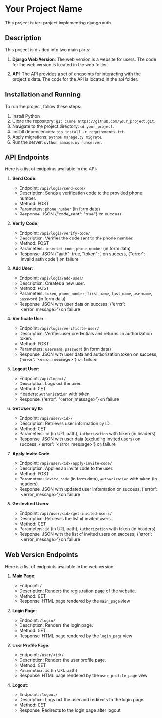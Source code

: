 # Your Project Name

This project is test project implementing django auth.

## Description

This project is divided into two main parts:

1. **Django Web Version**: The web version is a website for users. The code for the web version is located in the web folder.

2. **API**: The API provides a set of endpoints for interacting with the project's data. The code for the API is located in the api folder.

## Installation and Running

To run the project, follow these steps:

1. Install Python.
2. Clone the repository: `git clone https://github.com/your_project.git`.
3. Navigate to the project directory: `cd your_project`.
4. Install dependencies: `pip install -r requirements.txt`.
5. Apply migrations: `python manage.py migrate`.
6. Run the server: `python manage.py runserver`.

## API Endpoints

Here is a list of endpoints available in the API:

1. **Send Code**: 
   - Endpoint: `/api/login/send-code/`
   - Description: Sends a verification code to the provided phone number.
   - Method: POST
   - Parameters: `phone_number` (in form data)
   - Response: JSON {"code_sent": "true"} on success
   
2. **Verify Code**: 
   - Endpoint: `/api/login/verify-code/`
   - Description: Verifies the code sent to the phone number.
   - Method: POST
   - Parameters: `inserted_code`, `phone_number` (in form data)
   - Response: JSON {"auth": true, "token": <token>} on success, {"error": 'Invalid auth code'} on failure
   
3. **Add User**: 
   - Endpoint: `/api/login/add-user/`
   - Description: Creates a new user.
   - Method: POST
   - Parameters: `token`, `phone_number`, `first_name`, `last_name`, `username`, `password` (in form data)
   - Response: JSON with user data on success, {'error': '<error_message>'} on failure
   
4. **Verificate User**: 
   - Endpoint: `/api/login/verificate-user/`
   - Description: Verifies user credentials and returns an authorization token.
   - Method: POST
   - Parameters: `username`, `password` (in form data)
   - Response: JSON with user data and authorization token on success, {'error': '<error_message>'} on failure
   
5. **Logout User**: 
   - Endpoint: `/api/logout/`
   - Description: Logs out the user.
   - Method: GET
   - Headers: `Authorization` with token
   - Response: {'error': '<error_message>'} on failure
   
6. **Get User by ID**: 
   - Endpoint: `/api/user/<id>/`
   - Description: Retrieves user information by ID.
   - Method: GET
   - Parameters: `id` (in URL path), `Authorization` with token (in headers)
   - Response: JSON with user data (excluding invited users) on success, {'error': '<error_message>'} on failure
   
7. **Apply Invite Code**: 
   - Endpoint: `/api/user/<id>/apply-invite-code/`
   - Description: Applies an invite code to the user.
   - Method: POST
   - Parameters: `invite_code` (in form data), `Authorization` with token (in headers)
   - Response: JSON with updated user information on success, {'error': '<error_message>'} on failure
   
8. **Get Invited Users**: 
   - Endpoint: `/api/user/<id>/get-invited-users/`
   - Description: Retrieves the list of invited users.
   - Method: GET
   - Parameters: `id` (in URL path), `Authorization` with token (in headers)
   - Response: JSON with the list of invited users on success, {'error': '<error_message>'} on failure

## Web Version Endpoints

Here is a list of endpoints available in the web version:

1. **Main Page**: 
   - Endpoint: `/`
   - Description: Renders the registration page of the website.
   - Method: GET
   - Response: HTML page rendered by the `main_page` view
   
2. **Login Page**: 
   - Endpoint: `/login/`
   - Description: Renders the login page.
   - Method: GET
   - Response: HTML page rendered by the `login_page` view
   
3. **User Profile Page**: 
   - Endpoint: `/user/<id>/`
   - Description: Renders the user profile page.
   - Method: GET
   - Parameters: `id` (in URL path)
   - Response: HTML page rendered by the `user_profile_page` view
   
4. **Logout**: 
   - Endpoint: `/logout/`
   - Description: Logs out the user and redirects to the login page.
   - Method: GET
   - Response: Redirects to the login page after logout
